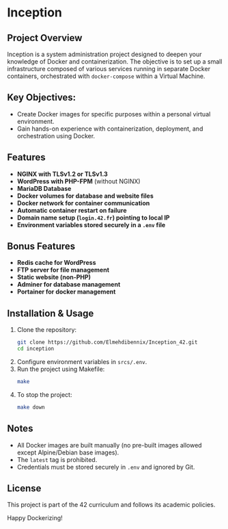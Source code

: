 # Inception

## Project Overview

Inception is a system administration project designed to deepen your knowledge of Docker and containerization. The objective is to set up a small infrastructure composed of various services running in separate Docker containers, orchestrated with `docker-compose` within a Virtual Machine.

## Key Objectives:
- Create Docker images for specific purposes within a personal virtual environment.
- Gain hands-on experience with containerization, deployment, and orchestration using Docker.

## Features
- **NGINX with TLSv1.2 or TLSv1.3**
- **WordPress with PHP-FPM** (without NGINX)
- **MariaDB Database**
- **Docker volumes for database and website files**
- **Docker network for container communication**
- **Automatic container restart on failure**
- **Domain name setup (`login.42.fr`) pointing to local IP**
- **Environment variables stored securely in a `.env` file**

## Bonus Features
- **Redis cache for WordPress**
- **FTP server for file management**
- **Static website (non-PHP)**
- **Adminer for database management**
- **Portainer for docker management**



## Installation & Usage
1. Clone the repository:
   ```sh
   git clone https://github.com/Elmehdibennix/Inception_42.git
   cd inception
   ```
2. Configure environment variables in `srcs/.env`.
3. Run the project using Makefile:
   ```sh
   make
   ```
4. To stop the project:
   ```sh
   make down
   ```


## Notes
- All Docker images are built manually (no pre-built images allowed except Alpine/Debian base images).
- The `latest` tag is prohibited.
- Credentials must be stored securely in `.env` and ignored by Git.

## License
This project is part of the 42 curriculum and follows its academic policies.

Happy Dockerizing!
